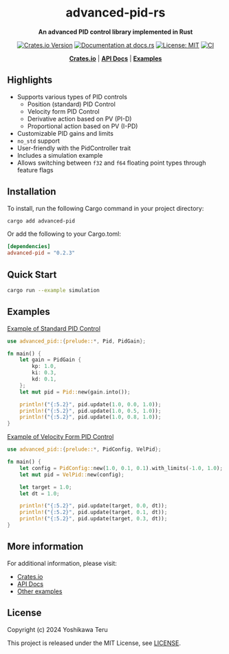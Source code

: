 <div align="center">

# advanced-pid-rs

**An advanced PID control library implemented in Rust**

[![Crates.io Version](https://img.shields.io/crates/v/advanced-pid)](https://crates.io/crates/advanced-pid)
[![Documentation at docs.rs](https://img.shields.io/docsrs/advanced-pid)](https://docs.rs/advanced-pid)
[![License: MIT](https://img.shields.io/github/license/teruyamato0731/advanced-pid-rs)](https://github.com/teruyamato0731/advanced-pid-rs/blob/main/LICENSE)
[![CI](https://github.com/teruyamato0731/advanced-pid-rs/actions/workflows/ci.yaml/badge.svg)](https://github.com/teruyamato0731/advanced-pid-rs/actions/workflows/ci.yaml)

[**Crates.io**](https://crates.io/crates/advanced-pid)
| [**API Docs**](https://docs.rs/advanced-pid)
| [**Examples**](https://github.com/teruyamato0731/advanced-pid-rs/tree/main/examples)

</div>

## Highlights
- Supports various types of PID controls
    - Position (standard) PID Control
    - Velocity form PID Control
    - Derivative action based on PV (PI-D)
    - Proportional action based on PV (I-PD)
- Customizable PID gains and limits
- `no_std` support
- User-friendly with the PidController trait
- Includes a simulation example
- Allows switching between `f32` and `f64` floating point types through feature flags

## Installation
To install, run the following Cargo command in your project directory:
```bash
cargo add advanced-pid
```

Or add the following to your Cargo.toml:
```toml
[dependencies]
advanced-pid = "0.2.3"
```

## Quick Start
```bash
cargo run --example simulation
```

## Examples

[Example of Standard PID Control](https://github.com/teruyamato0731/advanced-pid-rs/blob/main/examples/simple.rs)

```rust
use advanced_pid::{prelude::*, Pid, PidGain};

fn main() {
    let gain = PidGain {
        kp: 1.0,
        ki: 0.3,
        kd: 0.1,
    };
    let mut pid = Pid::new(gain.into());

    println!("{:5.2}", pid.update(1.0, 0.0, 1.0));
    println!("{:5.2}", pid.update(1.0, 0.5, 1.0));
    println!("{:5.2}", pid.update(1.0, 0.8, 1.0));
}
```

[Example of Velocity Form PID Control](https://github.com/teruyamato0731/advanced-pid-rs/blob/main/examples/vel_pid.rs)

```rust
use advanced_pid::{prelude::*, PidConfig, VelPid};

fn main() {
    let config = PidConfig::new(1.0, 0.1, 0.1).with_limits(-1.0, 1.0);
    let mut pid = VelPid::new(config);

    let target = 1.0;
    let dt = 1.0;

    println!("{:5.2}", pid.update(target, 0.0, dt));
    println!("{:5.2}", pid.update(target, 0.1, dt));
    println!("{:5.2}", pid.update(target, 0.3, dt));
}
```

## More information
For additional information, please visit:
- [Crates.io](https://crates.io/crates/advanced-pid)
- [API Docs](https://docs.rs/advanced-pid)
- [Other examples](https://github.com/teruyamato0731/advanced-pid-rs/tree/main/examples)

## License
Copyright (c) 2024 Yoshikawa Teru

This project is released under the MIT License, see [LICENSE](https://github.com/teruyamato0731/advanced-pid-rs/blob/main/LICENSE).
